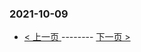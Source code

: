 ### 2021-10-09 
 

- [ < 上一页 ](https://github.com/able8/weibo-hot-record/blob/master/2021-10-08.md) -------- [ 下一页 > ](https://github.com/able8/weibo-hot-record/blob/master/2021-10-10.md)